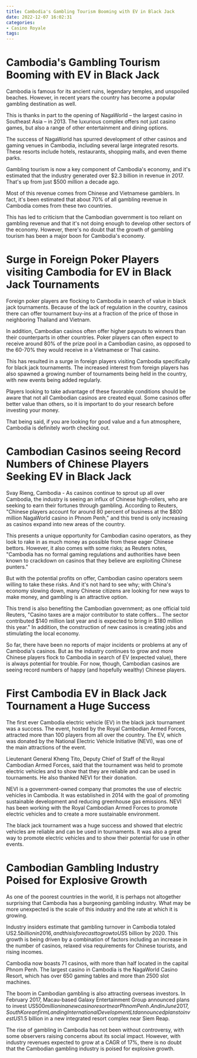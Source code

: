 ```yaml
---
title: Cambodia's Gambling Tourism Booming with EV in Black Jack
date: 2022-12-07 16:02:31
categories:
- Casino Royale
tags:
---
```



#  Cambodia's Gambling Tourism Booming with EV in Black Jack

Cambodia is famous for its ancient ruins, legendary temples, and unspoiled beaches. However, in recent years the country has become a popular gambling destination as well.

This is thanks in part to the opening of NagaWorld – the largest casino in Southeast Asia – in 2013. The luxurious complex offers not just casino games, but also a range of other entertainment and dining options.

The success of NagaWorld has spurred development of other casinos and gaming venues in Cambodia, including several large integrated resorts. These resorts include hotels, restaurants, shopping malls, and even theme parks.

Gambling tourism is now a key component of Cambodia's economy, and it's estimated that the industry generated over $2.3 billion in revenue in 2017. That's up from just $500 million a decade ago.

Most of this revenue comes from Chinese and Vietnamese gamblers. In fact, it's been estimated that about 70% of all gambling revenue in Cambodia comes from these two countries.

This has led to criticism that the Cambodian government is too reliant on gambling revenue and that it's not doing enough to develop other sectors of the economy. However, there's no doubt that the growth of gambling tourism has been a major boon for Cambodia's economy.

#  Surge in Foreign Poker Players visiting Cambodia for EV in Black Jack Tournaments

Foreign poker players are flocking to Cambodia in search of value in black jack tournaments. Because of the lack of regulation in the country, casinos there can offer tournament buy-ins at a fraction of the price of those in neighboring Thailand and Vietnam.

In addition, Cambodian casinos often offer higher payouts to winners than their counterparts in other countries. Poker players can often expect to receive around 80% of the prize pool in a Cambodian casino, as opposed to the 60-70% they would receive in a Vietnamese or Thai casino.

This has resulted in a surge in foreign players visiting Cambodia specifically for black jack tournaments. The increased interest from foreign players has also spawned a growing number of tournaments being held in the country, with new events being added regularly.

Players looking to take advantage of these favorable conditions should be aware that not all Cambodian casinos are created equal. Some casinos offer better value than others, so it is important to do your research before investing your money.

That being said, if you are looking for good value and a fun atmosphere, Cambodia is definitely worth checking out.

#  Cambodian Casinos seeing Record Numbers of Chinese Players Seeking EV in Black Jack

Svay Rieng, Cambodia - As casinos continue to sprout up all over Cambodia, the industry is seeing an influx of Chinese high-rollers, who are seeking to earn their fortunes through gambling. According to Reuters, "Chinese players account for around 80 percent of business at the $800 million NagaWorld casino in Phnom Penh," and this trend is only increasing as casinos expand into new areas of the country.

This presents a unique opportunity for Cambodian casino operators, as they look to rake in as much money as possible from these eager Chinese bettors. However, it also comes with some risks; as Reuters notes, "Cambodia has no formal gaming regulations and authorities have been known to crackdown on casinos that they believe are exploiting Chinese punters."

But with the potential profits on offer, Cambodian casino operators seem willing to take these risks. And it's not hard to see why; with China's economy slowing down, many Chinese citizens are looking for new ways to make money, and gambling is an attractive option.

This trend is also benefiting the Cambodian government; as one official told Reuters, "Casino taxes are a major contributor to state coffers... The sector contributed $140 million last year and is expected to bring in $180 million this year." In addition, the construction of new casinos is creating jobs and stimulating the local economy.

So far, there have been no reports of major incidents or problems at any of Cambodia's casinos. But as the industry continues to grow and more Chinese players flock to Cambodia in search of EV (expected value), there is always potential for trouble. For now, though, Cambodian casinos are seeing record numbers of happy (and hopefully wealthy) Chinese players.

#  First Cambodia EV in Black Jack Tournament a Huge Success

The first ever Cambodia electric vehicle (EV) in the black jack tournament was a success. The event, hosted by the Royal Cambodian Armed Forces, attracted more than 100 players from all over the country. The EV, which was donated by the National Electric Vehicle Initiative (NEVI), was one of the main attractions of the event.

Lieutenant General Kheng Tito, Deputy Chief of Staff of the Royal Cambodian Armed Forces, said that the tournament was held to promote electric vehicles and to show that they are reliable and can be used in tournaments. He also thanked NEVI for their donation.

NEVI is a government-owned company that promotes the use of electric vehicles in Cambodia. It was established in 2014 with the goal of promoting sustainable development and reducing greenhouse gas emissions. NEVI has been working with the Royal Cambodian Armed Forces to promote electric vehicles and to create a more sustainable environment.

The black jack tournament was a huge success and showed that electric vehicles are reliable and can be used in tournaments. It was also a great way to promote electric vehicles and to show their potential for use in other events.

#  Cambodian Gambling Industry Poised for Explosive Growth

As one of the poorest countries in the world, it is perhaps not altogether surprising that Cambodia has a burgeoning gambling industry. What may be more unexpected is the scale of this industry and the rate at which it is growing.

Industry insiders estimate that gambling turnover in Cambodia totaled US$2.5 billion in 2016, and this is forecast to grow to US$5 billion by 2020. This growth is being driven by a combination of factors including an increase in the number of casinos, relaxed visa requirements for Chinese tourists, and rising incomes.

Cambodia now boasts 71 casinos, with more than half located in the capital Phnom Penh. The largest casino in Cambodia is the NagaWorld Casino Resort, which has over 650 gaming tables and more than 2500 slot machines.

The boom in Cambodian gambling is also attracting overseas investors. In February 2017, Macau-based Galaxy Entertainment Group announced plans to invest US$500 million in a new casino resort near Phnom Penh. And in June 2017, South Korean firm Landing International Development Ltd announced plans to invest US$1.5 billion in a new integrated resort complex near Siem Reap.

The rise of gambling in Cambodia has not been without controversy, with some observers raising concerns about its social impact. However, with industry revenues expected to grow at a CAGR of 17%, there is no doubt that the Cambodian gambling industry is poised for explosive growth.